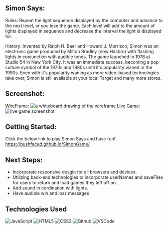 ## Simon Says:

Rules: Repeat the light sequence displayed by the computer and advance to the next level, or you lose the game. Each level will add to the amount of lights displayed in sequence and decrease the interval the light is displayed for. 

History: Invented by Ralph H. Baer and Howard J. Morrison, Simon was an electronic game produced by Milton Bradley (now Hasbro) with flashing lights in conjunction with audible tones. The game launched in 1978 at Studio 54 in New York City. It was an immediate success, becoming a pop culture symbol of the 1970s and 1980s until it's popularity waned in the 1990s. Even with it's popularity waning as more video-based technologies take over, Simon is still available at your local Target and many more stores.

## Screenshot: 
WireFrame: ![a whiteboard drawing of the wireframe](https://i.imgur.com/s4Psg2t.jpg)
Live Game: ![live game screenshot](https://i.imgur.com/OrDS9Lj.png)

## Getting Started: 
Click the below link to play Simon Says and have fun!
https://bushfaced.github.io/SimonGame/

## Next Steps: 
- Incorporate responsive desgin for all browsers and devices.
- Utilizing back-end technologies to incorporate userNames and saveFiles for users to return and load games they left off on. 
- Add sound in cordination with lights. 
- Have audible win and loss messages

## <h2 align="left">Technologies Used </h2>
![JavaScript](https://img.shields.io/badge/-JavaScript-333?style=flat&logo=javascript)  ![HTML5](https://img.shields.io/badge/-HTML5-333?style=flat&logo=html5)
![CSS3](https://img.shields.io/badge/-CSS-333?style=flat&logo=css3) ![Github](https://img.shields.io/badge/-GitHub-333?style=flat&logo=github)
![VSCode](https://img.shields.io/badge/-VS_Code-333?style=flat&logo=visualstudio)